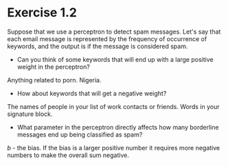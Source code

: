 # Exercise 1.2

Suppose that we  use  a perceptron to  detect spam  messages. Let's say that  each email message is represented by the frequency of occurrence  of keywords, and the output is if the message is considered spam.

- Can you think of some keywords that will end up with a large positive weight in  the perceptron?

Anything related to porn. Nigeria.

- How about keywords that will get a  negative weight?

The names of people in your list of work contacts or friends. Words in your signature block. 

- What parameter in the perceptron directly affects how many border­line messages end up being classified as spam?

$b$ - the bias. If the bias is a larger positive number it requires more negative numbers to make the overall sum negative.